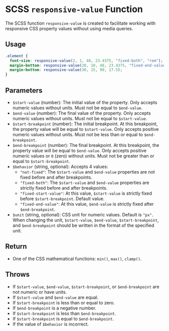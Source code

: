 # SCSS `responsive-value` Function

The SCSS function `responsive-value` is created to facilitate working with responsive CSS property values without using media queries.

## Usage

```scss
.element {
  font-size: responsive-value(2, 1, 48, 23.4375, "fixed-both", "rem");
  margin-bottom: responsive-value(20, 10, 48, 23.4375, "fixed-end-value", "px");
  margin-bottom: responsive-value(30, 15, 90, 17.5);
}
```

## Parameters

- `$start-value` (number): The initial value of the property. Only accepts numeric values without units. Must not be equal to `$end-value`.
- `$end-value` (number): The final value of the property. Only accepts numeric values without units. Must not be equal to `$start-value`.
- `$start-breakpoint` (number): The initial breakpoint. At this breakpoint, the property value will be equal to `$start-value`. Only accepts positive numeric values without units. Must not be less than or equal to `$end-breakpoint`.
- `$end-breakpoint` (number): The final breakpoint. At this breakpoint, the property value will be equal to `$end-value`. Only accepts positive numeric values or `0` (zero) without units. Must not be greater than or equal to `$start-breakpoint`.
- `$behavior` (string, optional): Accepts 4 values:
  - `"not-fixed"`: The `$start-value` and `$end-value` properties are not fixed before and after breakpoints.
  - `"fixed-both"`: The `$start-value` and `$end-value` properties are strictly fixed before and after breakpoints.
  - `"fixed-start-value"`: At this value, `$start-value` is strictly fixed before `$start-breakpoint`. Default value.
  - `"fixed-end-value"`: At this value, `$end-value` is strictly fixed after `$end-breakpoint`.
- `$unit` (string, optional): CSS unit for numeric values. Default is `"px"`. When changing the unit, `$start-value`, `$end-value`, `$start-breakpoint`, and `$end-breakpoint` should be written in the format of the specified unit.

## Return

- One of the CSS mathematical functions: `min()`, `max()`, `clamp()`.

## Throws

- If `$start-value`, `$end-value`, `$start-breakpoint`, or `$end-breakpoint` are not numeric or have units.
- If `$start-value` and `$end-value` are equal.
- If `$start-breakpoint` is less than or equal to zero.
- If `$end-breakpoint` is a negative number.
- If `$start-breakpoint` is less than `$end-breakpoint`.
- If `$start-breakpoint` is equal to `$end-breakpoint`.
- If the value of `$behavior` is incorrect.
